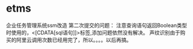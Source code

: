 # etms
企业任务管理系统ssm改造
第二次提交的问题：
  注意查询语句返回Boolean类型时使用的，<[CDATA[sql语句]]>标签,添加问题依然没有解决。
声纹识别由于购买的阿里云调用次数已经用完了，所以。。。。以后再搞。
